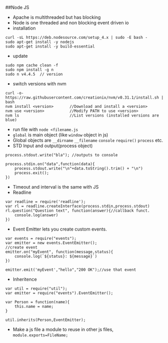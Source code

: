 ##Node JS
* Apache is multithreaded but has blocking
* Node is one threaded and non blocking event driven io
* installation
```
curl -sL https://deb.nodesource.com/setup_4.x | sudo -E bash -
sudo apt-get install -y nodejs
sudo apt-get install -y build-essential
```
* update 
```
sudo npm cache clean -f
sudo npm install -g n
sudo n v4.4.5  // version
```
* switch versions with nvm
```
curl -o- https://raw.githubusercontent.com/creationix/nvm/v0.31.1/install.sh | bash
nvm install <version>       //Download and install a <version>
nvm use <version>           //Modify PATH to use <version>
nvm ls                      //List versions (installed versions are blue)
```
* run file with `node <filename.js`
* `global` is main object (like `window` object in js)
* Global objects are `__dirname` `__filename` `console` `require()` `process` etc.
* STD Input and output(process object)
```
process.stdout.write("bla"); //outputs to console

process.stdin.on("data",function(data){
    process.stdout.write("\n"+data.toString().trim() + "\n")
    process.exit();
})
```
* Timeout and interval is the same with JS
* Readline
```
var readline = require('readline');
var rl = readline.createInterface(process.stdin,process.stdout)
rl.question("Question text", function(answer){//callback funct.
    console.log(answer)
})
```
* Event Emitter lets you create custom events.
```
var events = require("events");
var emitter = new events.EventEmitter();
//create event
emitter.on("myEvent", function(message,status){
    console.log(`${status}: ${message}`)
})

emitter.emit('myEvent',"hello","200 OK");//use that event
```
* Inheritence
```
var util = require("util");
var emitter = require("events").EventEmitter();

var Person = function(name){
    this.name = name;
}

util.inherits(Person,EventEmitter);

```
* Make a js file a module to reuse in other js files, `module.exports=FileName;` 